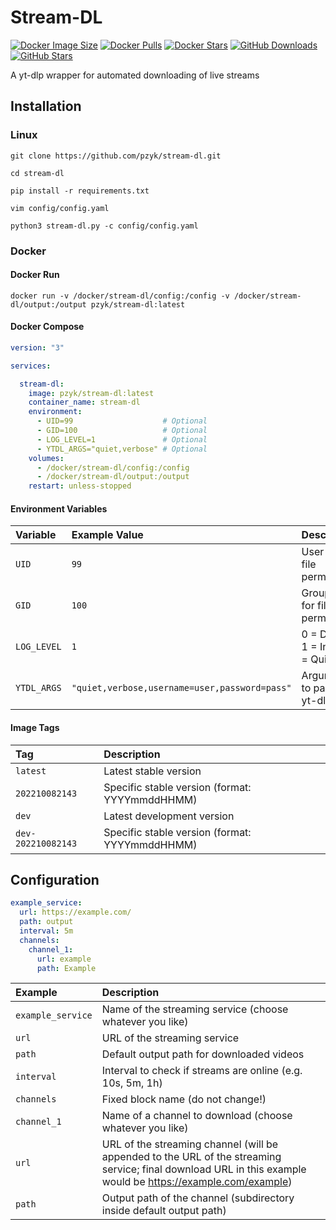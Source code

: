 # Stream-DL
[![Docker Image Size](https://img.shields.io/docker/image-size/pzyk/stream-dl/latest?style=flat&logo=docker)](https://hub.docker.com/r/pzyk/stream-dl)
[![Docker Pulls](https://img.shields.io/docker/pulls/pzyk/stream-dl?style=flat&logo=docker)](https://hub.docker.com/r/pzyk/stream-dl)
[![Docker Stars](https://img.shields.io/docker/stars/pzyk/stream-dl?style=flat&logo=docker)](https://hub.docker.com/r/pzyk/stream-dl)
[![GitHub Downloads](https://img.shields.io/github/downloads/:pzyk/:stream-dl/total?style=flat&logo=github)](https://github.com/pzyk/stream-dl)
[![GitHub Stars](https://img.shields.io/github/stars/:pzyk/:stream-dl?style=flat&logo=github)](https://github.com/pzyk/stream-dl)
<!--[![GitHub License](https://img.shields.io/github/license/:pzyk/:stream-dl?style=flat&logo=github)](https://github.com/pzyk/stream-dl)-->
<!--[![GitHub Pipeline Status](https://img.shields.io/github/checks-status/:pzyk/:stream-dl/:main?style=flat&logo=github)](https://github.com/pzyk/stream-dl)-->
<!--[![GitHub Issues](https://img.shields.io/github/issues/:pzyk/:stream-dl?style=flat&logo=github)](https://github.com/pzyk/stream-dl)-->
A yt-dlp wrapper for automated downloading of live streams

## Installation

### Linux
```
git clone https://github.com/pzyk/stream-dl.git

cd stream-dl

pip install -r requirements.txt

vim config/config.yaml

python3 stream-dl.py -c config/config.yaml
```

### Docker

#### Docker Run
```
docker run -v /docker/stream-dl/config:/config -v /docker/stream-dl/output:/output pzyk/stream-dl:latest
```

#### Docker Compose
```yaml
version: "3"

services:

  stream-dl:
    image: pzyk/stream-dl:latest
    container_name: stream-dl
    environment:
      - UID=99                    # Optional
      - GID=100                   # Optional
      - LOG_LEVEL=1               # Optional
      - YTDL_ARGS="quiet,verbose" # Optional
    volumes:
      - /docker/stream-dl/config:/config
      - /docker/stream-dl/output:/output
    restart: unless-stopped
```

#### Environment Variables
| Variable    | Example Value                                 | Description                    |
|:------------|:----------------------------------------------|:-------------------------------|
| `UID`       | `99`                                          | User ID for file permissions   |
| `GID`       | `100`                                         | Group ID for file permissions  |
| `LOG_LEVEL` | `1`                                           | 0 = Debug, 1 = Info, 2 = Quiet |
| `YTDL_ARGS` | `"quiet,verbose,username=user,password=pass"` | Arguments to pass to yt-dlp    |

#### Image Tags
| Tag                | Description                                    |
|:-------------------|:-----------------------------------------------|
| `latest`           | Latest stable version                          |
| `202210082143`     | Specific stable version (format: YYYYmmddHHMM) |
| `dev`              | Latest development version                     |
| `dev-202210082143` | Specific stable version (format: YYYYmmddHHMM) |

## Configuration
```yaml
example_service:
  url: https://example.com/
  path: output
  interval: 5m
  channels:
    channel_1:
      url: example
      path: Example
```
| Example           | Description                                                                                                                                                  |
|:------------------|:-------------------------------------------------------------------------------------------------------------------------------------------------------------|
| `example_service` | Name of the streaming service (choose whatever you like)                                                                                                     |
| `url`             | URL of the streaming service                                                                                                                                 |
| `path`            | Default output path for downloaded videos                                                                                                                    |
| `interval`        | Interval to check if streams are online (e.g. 10s, 5m, 1h)                                                                                                   |
| `channels`        | Fixed block name (do not change!)                                                                                                                            |
| `channel_1`       | Name of a channel to download (choose whatever you like)                                                                                                     |
| `url`             | URL of the streaming channel (will be appended to the URL of the streaming service; final download URL in this example would be https://example.com/example) |
| `path`            | Output path of the channel (subdirectory inside default output path)                                                                                         |
